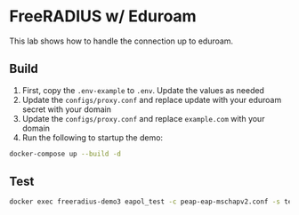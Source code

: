 # FreeRADIUS w/ Eduroam

This lab shows how to handle the connection up to eduroam.

## Build

1. First, copy the `.env-example` to `.env`. Update the values as needed
1. Update the `configs/proxy.conf` and replace update with your eduroam secret with your domain
1. Update the `configs/proxy.conf` and replace `example.com` with your domain
1. Run the following to startup the demo: 
```bash
docker-compose up --build -d
```

## Test

```bash
docker exec freeradius-demo3 eapol_test -c peap-eap-mschapv2.conf -s testing123 -p 2000 > test.txt
```